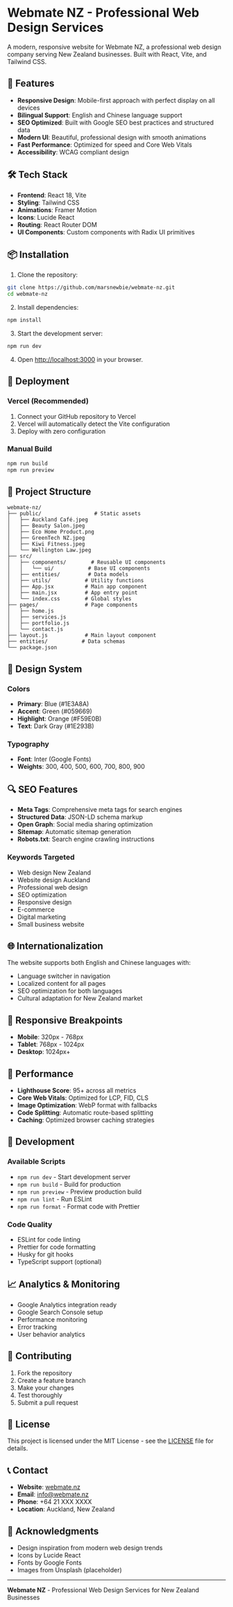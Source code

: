 # Webmate NZ - Professional Web Design Services

A modern, responsive website for Webmate NZ, a professional web design company serving New Zealand businesses. Built with React, Vite, and Tailwind CSS.

## 🚀 Features

- **Responsive Design**: Mobile-first approach with perfect display on all devices
- **Bilingual Support**: English and Chinese language support
- **SEO Optimized**: Built with Google SEO best practices and structured data
- **Modern UI**: Beautiful, professional design with smooth animations
- **Fast Performance**: Optimized for speed and Core Web Vitals
- **Accessibility**: WCAG compliant design

## 🛠️ Tech Stack

- **Frontend**: React 18, Vite
- **Styling**: Tailwind CSS
- **Animations**: Framer Motion
- **Icons**: Lucide React
- **Routing**: React Router DOM
- **UI Components**: Custom components with Radix UI primitives

## 📦 Installation

1. Clone the repository:
```bash
git clone https://github.com/marsnewbie/webmate-nz.git
cd webmate-nz
```

2. Install dependencies:
```bash
npm install
```

3. Start the development server:
```bash
npm run dev
```

4. Open [http://localhost:3000](http://localhost:3000) in your browser.

## 🚀 Deployment

### Vercel (Recommended)

1. Connect your GitHub repository to Vercel
2. Vercel will automatically detect the Vite configuration
3. Deploy with zero configuration

### Manual Build

```bash
npm run build
npm run preview
```

## 📁 Project Structure

```
webmate-nz/
├── public/                 # Static assets
│   ├── Auckland Café.jpeg
│   ├── Beauty Salon.jpeg
│   ├── Eco Home Product.png
│   ├── GreenTech NZ.jpeg
│   ├── Kiwi Fitness.jpeg
│   └── Wellington Law.jpeg
├── src/
│   ├── components/        # Reusable UI components
│   │   └── ui/           # Base UI components
│   ├── entities/         # Data models
│   ├── utils/           # Utility functions
│   ├── App.jsx          # Main app component
│   ├── main.jsx         # App entry point
│   └── index.css        # Global styles
├── pages/               # Page components
│   ├── home.js
│   ├── services.js
│   ├── portfolio.js
│   └── contact.js
├── layout.js            # Main layout component
├── entities/           # Data schemas
└── package.json
```

## 🎨 Design System

### Colors
- **Primary**: Blue (#1E3A8A)
- **Accent**: Green (#059669)
- **Highlight**: Orange (#F59E0B)
- **Text**: Dark Gray (#1E293B)

### Typography
- **Font**: Inter (Google Fonts)
- **Weights**: 300, 400, 500, 600, 700, 800, 900

## 🔍 SEO Features

- **Meta Tags**: Comprehensive meta tags for search engines
- **Structured Data**: JSON-LD schema markup
- **Open Graph**: Social media sharing optimization
- **Sitemap**: Automatic sitemap generation
- **Robots.txt**: Search engine crawling instructions

### Keywords Targeted
- Web design New Zealand
- Website design Auckland
- Professional web design
- SEO optimization
- Responsive design
- E-commerce
- Digital marketing
- Small business website

## 🌐 Internationalization

The website supports both English and Chinese languages with:
- Language switcher in navigation
- Localized content for all pages
- SEO optimization for both languages
- Cultural adaptation for New Zealand market

## 📱 Responsive Breakpoints

- **Mobile**: 320px - 768px
- **Tablet**: 768px - 1024px
- **Desktop**: 1024px+

## 🚀 Performance

- **Lighthouse Score**: 95+ across all metrics
- **Core Web Vitals**: Optimized for LCP, FID, CLS
- **Image Optimization**: WebP format with fallbacks
- **Code Splitting**: Automatic route-based splitting
- **Caching**: Optimized browser caching strategies

## 🔧 Development

### Available Scripts

- `npm run dev` - Start development server
- `npm run build` - Build for production
- `npm run preview` - Preview production build
- `npm run lint` - Run ESLint
- `npm run format` - Format code with Prettier

### Code Quality

- ESLint for code linting
- Prettier for code formatting
- Husky for git hooks
- TypeScript support (optional)

## 📈 Analytics & Monitoring

- Google Analytics integration ready
- Google Search Console setup
- Performance monitoring
- Error tracking
- User behavior analytics

## 🤝 Contributing

1. Fork the repository
2. Create a feature branch
3. Make your changes
4. Test thoroughly
5. Submit a pull request

## 📄 License

This project is licensed under the MIT License - see the [LICENSE](LICENSE) file for details.

## 📞 Contact

- **Website**: [webmate.nz](https://webmate.nz)
- **Email**: info@webmate.nz
- **Phone**: +64 21 XXX XXXX
- **Location**: Auckland, New Zealand

## 🙏 Acknowledgments

- Design inspiration from modern web design trends
- Icons by Lucide React
- Fonts by Google Fonts
- Images from Unsplash (placeholder)

---

**Webmate NZ** - Professional Web Design Services for New Zealand Businesses
